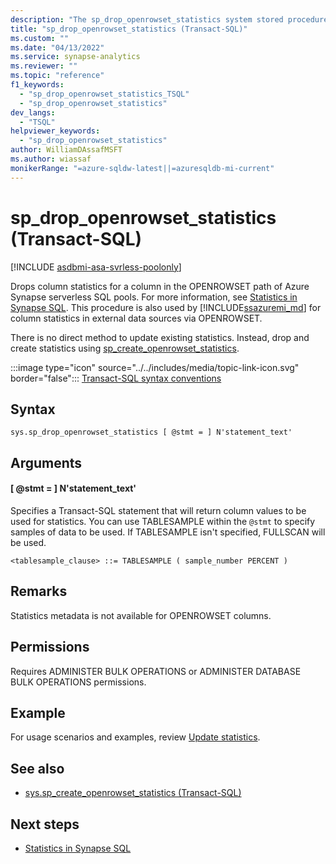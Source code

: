 ```yaml
---
description: "The sp_drop_openrowset_statistics system stored procedure removes column statistics for a column in the OPENROWSET path of Azure Synapse SQL resources."
title: "sp_drop_openrowset_statistics (Transact-SQL)"
ms.custom: ""
ms.date: "04/13/2022"
ms.service: synapse-analytics
ms.reviewer: ""
ms.topic: "reference"
f1_keywords: 
  - "sp_drop_openrowset_statistics_TSQL"
  - "sp_drop_openrowset_statistics"
dev_langs: 
  - "TSQL"
helpviewer_keywords: 
  - "sp_drop_openrowset_statistics"
author: WilliamDAssafMSFT
ms.author: wiassaf
monikerRange: "=azure-sqldw-latest||=azuresqldb-mi-current"
---
```

# sp_drop_openrowset_statistics (Transact-SQL)
[!INCLUDE [asdbmi-asa-svrless-poolonly](../../includes/applies-to-version/asdbmi-asa-svrless-poolonly.md)]

  Drops column statistics for a column in the OPENROWSET path of Azure Synapse serverless SQL pools. For more information, see [Statistics in Synapse SQL](/azure/synapse-analytics/sql/develop-tables-statistics). This procedure is also used by [!INCLUDE[ssazuremi_md](../../includes/ssazuremi_md.md)] for column statistics in external data sources via OPENROWSET.

  There is no direct method to update existing statistics. Instead, drop and create statistics using [sp_create_openrowset_statistics](sp-create-openrowset-statistics.md).

 

 :::image type="icon" source="../../includes/media/topic-link-icon.svg" border="false"::: [Transact-SQL syntax conventions](../../t-sql/language-elements/transact-sql-syntax-conventions-transact-sql.md)  
  
## Syntax  
  
```syntaxsql  
sys.sp_drop_openrowset_statistics [ @stmt = ] N'statement_text'
```  

## Arguments  

#### [ @stmt = ] N'statement_text'
Specifies a Transact-SQL statement that will return column values to be used for statistics. You can use TABLESAMPLE within the `@stmt` to specify samples of data to be used. If TABLESAMPLE isn't specified, FULLSCAN will be used.

`<tablesample_clause> ::= TABLESAMPLE ( sample_number PERCENT )`
  
## Remarks  
 Statistics metadata is not available for OPENROWSET columns.

## Permissions  
 Requires ADMINISTER BULK OPERATIONS or ADMINISTER DATABASE BULK OPERATIONS permissions.
  
## Example

For usage scenarios and examples, review [Update statistics](/azure/synapse-analytics/sql/develop-tables-statistics#examples-update-statistics-1).
  
## See also  

- [sys.sp_create_openrowset_statistics (Transact-SQL)](sp-create-openrowset-statistics.md)
 
## Next steps

- [Statistics in Synapse SQL](/azure/synapse-analytics/sql/develop-tables-statistics)